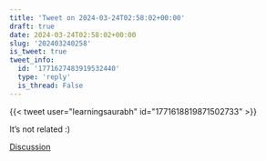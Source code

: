 ```yaml
---
title: 'Tweet on 2024-03-24T02:58:02+00:00'
draft: true
date: 2024-03-24T02:58:02+00:00
slug: '202403240258'
is_tweet: true
tweet_info:
  id: '1771627483919532440'
  type: 'reply'
  is_thread: False
---
```




{{< tweet user="learningsaurabh" id="1771618819871502733" >}}

It’s not related :)

[Discussion](https://x.com/sytelus/status/1771627483919532440)
